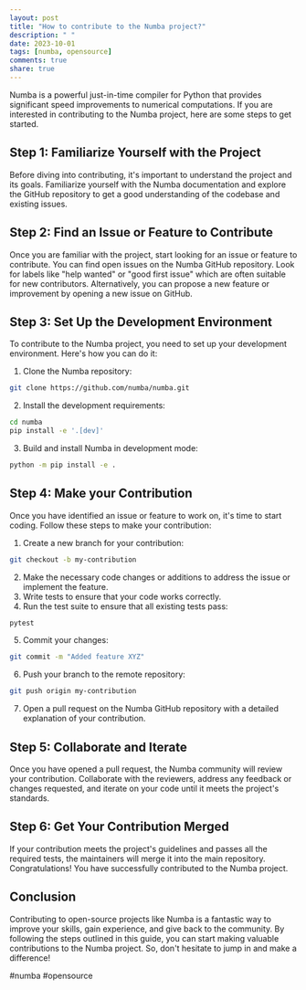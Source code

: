 ```yaml
---
layout: post
title: "How to contribute to the Numba project?"
description: " "
date: 2023-10-01
tags: [numba, opensource]
comments: true
share: true
---
```


Numba is a powerful just-in-time compiler for Python that provides significant speed improvements to numerical computations. If you are interested in contributing to the Numba project, here are some steps to get started.

## Step 1: Familiarize Yourself with the Project

Before diving into contributing, it's important to understand the project and its goals. Familiarize yourself with the Numba documentation and explore the GitHub repository to get a good understanding of the codebase and existing issues.

## Step 2: Find an Issue or Feature to Contribute

Once you are familiar with the project, start looking for an issue or feature to contribute. You can find open issues on the Numba GitHub repository. Look for labels like "help wanted" or "good first issue" which are often suitable for new contributors. Alternatively, you can propose a new feature or improvement by opening a new issue on GitHub.

## Step 3: Set Up the Development Environment

To contribute to the Numba project, you need to set up your development environment. Here's how you can do it:

1. Clone the Numba repository:
```bash
git clone https://github.com/numba/numba.git
```
2. Install the development requirements:
```bash
cd numba
pip install -e '.[dev]'
```
3. Build and install Numba in development mode:
```bash
python -m pip install -e .
```

## Step 4: Make your Contribution

Once you have identified an issue or feature to work on, it's time to start coding. Follow these steps to make your contribution:

1. Create a new branch for your contribution:
```bash
git checkout -b my-contribution
```
2. Make the necessary code changes or additions to address the issue or implement the feature.
3. Write tests to ensure that your code works correctly.
4. Run the test suite to ensure that all existing tests pass:
```bash
pytest
```
5. Commit your changes:
```bash
git commit -m "Added feature XYZ"
```
6. Push your branch to the remote repository:
```bash
git push origin my-contribution
```
7. Open a pull request on the Numba GitHub repository with a detailed explanation of your contribution.

## Step 5: Collaborate and Iterate

Once you have opened a pull request, the Numba community will review your contribution. Collaborate with the reviewers, address any feedback or changes requested, and iterate on your code until it meets the project's standards.

## Step 6: Get Your Contribution Merged

If your contribution meets the project's guidelines and passes all the required tests, the maintainers will merge it into the main repository. Congratulations! You have successfully contributed to the Numba project.

## Conclusion

Contributing to open-source projects like Numba is a fantastic way to improve your skills, gain experience, and give back to the community. By following the steps outlined in this guide, you can start making valuable contributions to the Numba project. So, don't hesitate to jump in and make a difference!

#numba #opensource